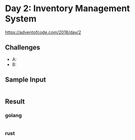# Day 2: Inventory Management System

https://adventofcode.com/2018/day/2

## Challenges
* A: 
* B: 

## Sample Input
```
```

## Result
### golang
```
```

### rust
```
```
